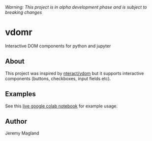 *Warning: This project is in alpha development phase and is subject to breaking changes*

# vdomr
Interactive DOM components for python and jupyter

## About

This project was inspired by [nteract/vdom](https://github.com/nteract/vdom) but it supports interactive components (buttons, checkboxes, input fields etc).

## Examples

See this [live google colab notebook](https://colab.research.google.com/gist/magland/4b1bb85e59f13750e7e4d9fbe9c31d3a/vdomr_demo.ipynb) for example usage.

## Author

Jeremy Magland
